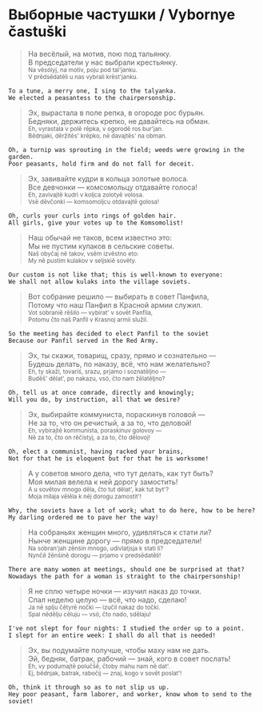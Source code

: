 # Выборные частушки / Vybornye častuški

> На весёлый, на мотив, пою под тальянку.  
> В председатели у нас выбрали крестьянку.  
> <sub>Na vĕsólyj, na motiv, poju pod tal'janku.  
> V prĕdsĕdatĕli u nas vybrali krĕst'janku.</sub>
```
To a tune, a merry one, I sing to the talyanka.
We elected a peasantess to the chairpersonship.
```
> Эх, вырастала в поле репка, в огороде рос бурьян.  
> Бедняки, держитесь крепко, не давайтесь на обман.  
> <sub>Eh, vyrastala v polӗ rӗpka, v ogorodӗ ros bur'jan.  
> Bӗdnjaki, dӗržitӗs' krӗpko, nӗ davajtӗs' na obman.</sub>
```
Oh, a turnip was sprouting in the field; weeds were growing in the garden.
Poor peasants, hold firm and do not fall for deceit.
```
> Эх, завивайте кудри в кольца золотые волоса.  
> Все девчонки — комсомольцу отдавайте голоса!  
> <sub>Eh, zavivajtĕ kudri v koljca zolotyĕ volosa.  
> Vsĕ dĕvčonki — komsomoljcu otdavajtĕ golosa!</sub>
```
Oh, curls your curls into rings of golden hair.
All girls, give your votes up to the Komsomolist!
```
> Наш обычай не таков, всем известно это:  
> Мы не пустим кулаков в сельские советы.  
> <sub>Naš obyčaj nĕ takov, vsĕm izvĕstno eto:  
> My nĕ pustim kulakov v seljskiĕ sovĕty.</sub>
```
Our custom is not like that; this is well-known to everyone:
We shall not allow kulaks into the village soviets.
```
> Вот собрание решило — выбирать в совет Панфила,  
> Потому что наш Панфил в Красной армии служил.  
> <sub>Vot sobraniĕ rĕšilo — vybirat' v sovĕt Panfila,  
> Potomu čto naš Panfil v Krasnoj armii služil.</sub>
```
So the meeting has decided to elect Panfil to the soviet
Because our Panfil served in the Red Army.
```
> Эх, ты скажи, товарищ, сразу, прямо и сознательно —  
> Будешь делать, по наказу, всё, что нам желательно?  
> <sub>Eh, ty skaži, tovariś, srazu, prjamo i soznatĕljno —  
> Budĕš' dĕlat', po nakazu, vsó, čto nam žĕlatĕljno?</sub>
```
Oh, tell us at once comrade, directly and knowingly;
Will you do, by instruction, all that we desire?
```
> Эх, выбирайте коммуниста, пораскинув головой —  
> Не за то, что он речистый, а за то, что деловой!  
> <sub>Eh, vybirajtĕ kommunista, poraskinuv golovoy —  
> Nĕ za to, čto on rĕčistyj, a za to, čto dĕlovoj!</sub>
```
Oh, elect a communist, having racked your brains,
Not for that he is eloquent but for that he is worksome!
```
> А у советов много дела, что тут делать, как тут быть?  
> Моя милая велела к ней дорогу замостить!  
> <sub>A u sovĕtov mnogo dĕla, čto tut dĕlat', kak tut byt'?  
> Moja milaja vĕlĕla k nĕj dorogu zamostit'!</sub>
```
Why, the soviets have a lot of work; what to do here, how to be here?
My darling ordered me to pave her the way!
```
> На собраньях женщин много, удивляться к стати ли?  
> Нынче женщине дорогу — прямо в председатели!  
> <sub>Na sobran'jah zĕnśin mnogo, udivlatjsja k stati li?  
> Nynčĕ žĕnśinĕ dorogu — prjamo v predsĕdatĕli!</sub>
```
There are many women at meetings, should one be surprised at that?
Nowadays the path for a woman is straight to the chairpersonship!
```
> Я не сплю четыре ночки — изучил наказ до точки.  
> Спал неделю целую — всё, что надо, сделаю!  
> <sub>Ja nĕ splju čĕtyrĕ nočki — izučil nakaz do točki.  
> Spal nĕdĕlju cĕluju — vsó, čto nado, sdĕlaju!</sub>
```
I've not slept for four nights: I studied the order up to a point.
I slept for an entire week: I shall do all that is needed!
```
> Эх, вы подумайте получше, чтобы маху нам не дать.  
> Эй, бедняк, батрак, рабочий — знай, кого в совет послать!  
> <sub>Eh, vy podumajtĕ polučšĕ, čtoby mahu nam nĕ dat'.  
> Ej, bĕdnjak, batrak, rabočij — znaj, kogo v sovĕt poslat'!</sub>
```
Oh, think it through so as to not slip us up.
Hey poor peasant, farm laborer, and worker, know whom to send to the soviet!
```
